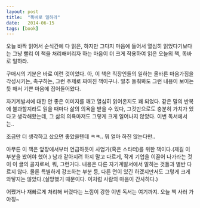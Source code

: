 ```yaml
---
layout: post
title:  "똑바로 일하라"
date:   2014-06-15
tags: [book]
---
```


오늘 바짝 읽어서 순식간에 다 읽은, 하지만 그다지 마음에 들어서 열심히 읽었다기보다는 그냥 빨리 이 책을 처리해버리자 하는 마음이 더 크게 작용하여 읽은 오늘의 책, 똑바로 일하라. 

  구매시의 기분은 바로 이런 것이었다. 아, 이 책은 직장인들의 일하는 올바른 마음가짐을 각성시키는, 촉구하는, 그런 주제로 짜여진 책이구나. 얼추 들춰봐도 그런 내용이 보이는 듯 해서 기쁜 마음에 집어들어왔다. 

  자기계발서에 대한 안 좋은 이미지를 깨고 열심히 읽어온지도 꽤 되었다. 같은 말의 반복에 불과할지라도 읽을 때마다 삶의 의욕을 받을 수 있다, 그것만으로도 충분히 가치가 있다고 생각해왔는데, 그 삶의 의욕마저도 그렇게 크게 일어나지 않았다. 이번 독서에서는.. 

  조금만 더 생각하고 샀으면 좋았을텐데 ㅋㅋ.. 뭐 얼마 하진 않는다만.. 

  아무튼 이 책은 앞장에서부터 언급하듯이 사업가(혹은 스타터)를 위한 책이다.(제길 이 부분을 봤어야 했어.) 남과 같아지려 하지 말고 다르게, 작게 기업을 이끌어 나가라는 것이 이 글의 골자로써, 뭐, 그런거다. 내용은 다른 자기계발서에서 말하는 것들과 별반 다르지 않다. 물론 특별하게 강조하는 부분 등, 다른 면이 있긴 하겠지만서도 그렇게 크게 와닿지는 않았다.(실망했기 때문이다. 이처럼 사람의 마음이 간사하다.) 

  어쨌거나 재빠르게 처리해 버렸다는 느낌이 강한 이번 독서는 여기까지. 오늘 책 사러 가야징~